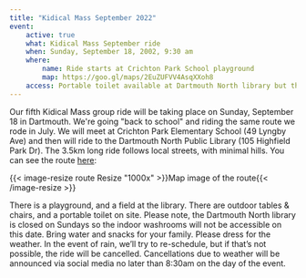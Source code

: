 ```yaml
---
title: "Kidical Mass September 2022"
event:
    active: true
    what: Kidical Mass September ride
    when: Sunday, September 18, 2002, 9:30 am
    where:
        name: Ride starts at Crichton Park School playground
        map: https://goo.gl/maps/2EuZUFVV4AsqXXoh8
    access: Portable toilet available at Dartmouth North library but the library is closed.
---
```


Our fifth Kidical Mass group ride will be taking place on Sunday, September 18 in Dartmouth. We're going "back to school" and riding the same route we rode in July. We will meet at Crichton Park Elementary School (49 Lyngby Ave) and then will ride to the Dartmouth North Public Library (105 Highfield Park Dr). The 3.5km long ride follows local streets, with minimal hills. You can see the route [here](https://ridewithgps.com/routes/40312347?privacy_code=TToJIgWUIJhyoHix):

{{< image-resize route Resize "1000x" >}}Map image of the route{{< /image-resize >}}

There is a playground, and a field at the library. There are outdoor tables & chairs, and a portable toilet on site. Please note, the Dartmouth North library is closed on Sundays so the indoor washrooms will not be accessible on this date. Bring water and snacks for your family. Please dress for the weather. In the event of rain, we’ll try to re-schedule, but if that’s not possible, the ride will be cancelled. Cancellations due to weather will be announced via social media no later than 8:30am on the day of the event.
